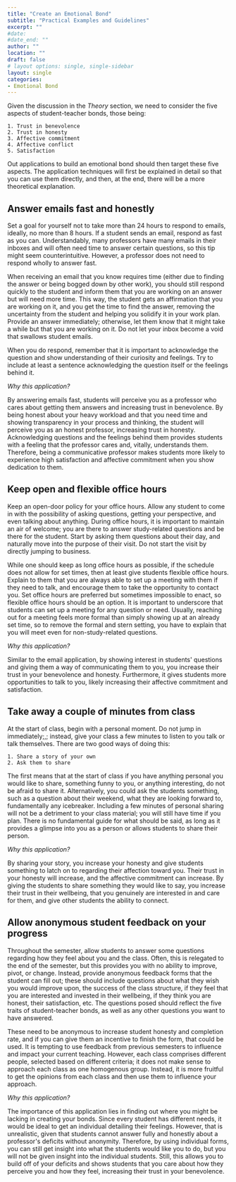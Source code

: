 ```yaml
---
title: "Create an Emotional Bond"
subtitle: "Practical Examples and Guidelines"
excerpt: ""
#date: 
#date_end: ""
author: ""
location: ""
draft: false
# layout options: single, single-sidebar
layout: single
categories:
- Emotional Bond
---
```


Given the discussion in the *Theory* section, we need to consider the five aspects of student-teacher bonds, those being:

    1. Trust in benevolence
    2. Trust in honesty
    3. Affective commitment
    4. Affective conflict 
    5. Satisfaction
    
Out applications to build an emotional bond should then target these five aspects. The application techniques will first be explained in detail so that you can use them directly, and then, at the end, there will be a more theoretical explanation.

## Answer emails fast and honestly

Set a goal for yourself not to take more than 24 hours to respond to emails, ideally, no more than 8 hours. If a student sends an email, respond as fast as you can. Understandably, many professors have many emails in their inboxes and will often need time to answer certain questions, so this tip might seem counterintuitive. However, a professor does not need to respond wholly to answer fast. 

When receiving an email that you know requires time (either due to finding the answer or being bogged down by other work), you should still respond quickly to the student and inform them that you are working on an answer but will need more time. This way, the student gets an affirmation that you are working on it, and you get the time to find the answer, removing the uncertainty from the student and helping you solidify it in your work plan. Provide an answer immediately; otherwise, let them know that it might take a while but that you are working on it. Do not let your inbox become a void that swallows student emails.

When you do respond, remember that it is important to acknowledge the question and show understanding of their curiosity and feelings. Try to include at least a sentence acknowledging the question itself or the feelings behind it. 

*Why this application?*

By answering emails fast, students will perceive you as a professor who cares about getting them answers and increasing trust in benevolence. By being honest about your heavy workload and that you need time and showing transparency in your process and thinking, the student will perceive you as an honest professor, increasing trust in honesty. Acknowledging questions and the feelings behind them provides students with a feeling that the professor cares and, vitally, understands them. Therefore, being a communicative professor makes students more likely to experience high satisfaction and affective commitment when you show dedication to them. 

## Keep open and flexible office hours 

Keep an open-door policy for your office hours. Allow any student to come in with the possibility of asking questions, getting your perspective, and even talking about anything. During office hours, it is important to maintain an air of welcome; you are there to answer study-related questions and be there for the student. Start by asking them questions about their day, and naturally move into the purpose of their visit. Do not start the visit by directly jumping to business. 

While one should keep as long office hours as possible, if the schedule does not allow for set times, then at least give students flexible office hours. Explain to them that you are always able to set up a meeting with them if they need to talk, and encourage them to take the opportunity to contact you. Set office hours are preferred but sometimes impossible to enact, so flexible office hours should be an option. It is important to underscore that students can set up a meeting for any question or need. Usually, reaching out for a meeting feels more formal than simply showing up at an already set time, so to remove the formal and stern setting, you have to explain that you will meet even for non-study-related questions.  

*Why this application?*

Similar to the email application, by showing interest in students' questions and giving them a way of communicating them to you, you increase their trust in your benevolence and honesty. Furthermore, it gives students more opportunities to talk to you, likely increasing their affective commitment and satisfaction. 

## Take away a couple of minutes from class

At the start of class, begin with a personal moment. Do not jump in immediately;,; instead, give your class a few minutes to listen to you talk or talk themselves. There are two good ways of doing this:

    1. Share a story of your own 
    2. Ask them to share
    
The first means that at the start of class if you have anything personal you would like to share, something funny to you, or anything interesting, do not be afraid to share it. Alternatively, you could ask the students something, such as a question about their weekend, what they are looking forward to, fundamentally any icebreaker. Including a few minutes of personal sharing will not be a detriment to your class material; you will still have time if you plan. There is no fundamental guide for what should be said, as long as it provides a glimpse into you as a person or allows students to share their person. 


*Why this application?*

By sharing your story, you increase your honesty and give students something to latch on to regarding their affection toward you. Their trust in your honesty will increase, and the affective commitment can increase. By giving the students to share something they would like to say, you increase their trust in their wellbeing, that you genuinely are interested in and care for them, and give other students the ability to connect. 

## Allow anonymous student feedback on your progress

Throughout the semester, allow students to answer some questions regarding how they feel about you and the class. Often, this is relegated to the end of the semester, but this provides you with no ability to improve, pivot, or change. Instead, provide anonymous feedback forms that the student can fill out; these should include questions about what they wish you would improve upon, the success of the class structure, if they feel that you are interested and invested in their wellbeing, if they think you are honest, their satisfaction, etc. The questions posed should reflect the five traits of student-teacher bonds, as well as any other questions you want to have answered. 

These need to be anonymous to increase student honesty and completion rate, and if you can give them an incentive to finish the form, that could be used. It is tempting to use feedback from previous semesters to influence and impact your current teaching. However, each class comprises different people, selected based on different criteria; it does not make sense to approach each class as one homogenous group. Instead, it is more fruitful to get the opinions from each class and then use them to influence your approach.

*Why this application?*

The importance of this application lies in finding out where you might be lacking in creating your bonds. Since every student has different needs, it would be ideal to get an individual detailing their feelings. However, that is unrealistic, given that students cannot answer fully and honestly about a professor's deficits without anonymity. Therefore, by using individual forms, you can still get insight into what the students would like you to do, but you will not be given insight into the individual students. Still, this allows you to build off of your deficits and shows students that you care about how they perceive you and how they feel, increasing their trust in your benevolence. 




